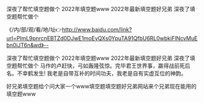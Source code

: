 深夜了帮忙填空题做个
2022年填空题www
2022年最新填空题好兄弟
深夜了填空题帮忙做个


《/内/部/观/看/地/址👉http://www.baidu.com/link?url=PImL9pnrcnEBTZd0DJwE1moEyQXs0YpuTA91QfbU6RL0wbkiFlNcvMuEbn0iJT6n&wd》--

深夜了帮忙填空题做个
2022年填空题www
2022年最新填空题好兄弟
深夜了填空题帮忙做个
马作的卢赶快，弓如轰隆弦惊。完毕君王世界事，嬴得战前死后名。不幸鹤发生!
我老是自带互补的时间功夫，我老是自有实虚互位的神韵。





好兄弟填空题给个问大家一个www填空题填空题好兄弟网站来个兄弟现在能用的填空题www
